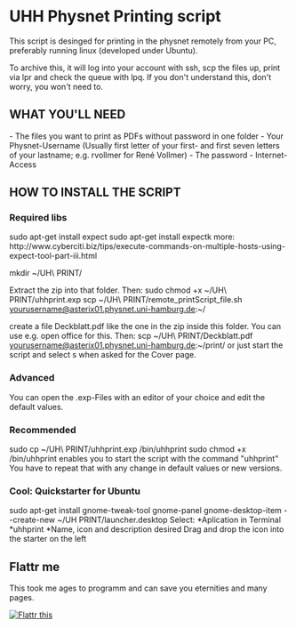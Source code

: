 <h1>UHH Physnet Printing script</h1>

This script is desinged for printing in the physnet remotely from your PC, preferably running linux (developed under Ubuntu).

To archive this, it will log into your account with ssh, scp the files up, print via lpr and check the queue with lpq. If you don't understand this, don't worry, you won't need to.

<h2>WHAT YOU'LL NEED</h2>
- The files you want to print as PDFs without password in one folder
- Your Physnet-Username (Usually first letter of your first- and first seven letters of
	your lastname; e.g. rvollmer for René Vollmer)
- The password
- Internet-Access


<h2>HOW TO INSTALL THE SCRIPT</h2>
<h3>Required libs</h3>
sudo apt-get install expect
sudo apt-get install expectk
more: http://www.cyberciti.biz/tips/execute-commands-on-multiple-hosts-using-expect-tool-part-iii.html

mkdir ~/UH\ PRINT/

Extract the zip into that folder. Then:
sudo chmod +x ~/UH\ PRINT/uhhprint.exp
scp ~/UH\ PRINT/remote_printScript_file.sh yourusername@asterix01.physnet.uni-hamburg.de:~/

create a file Deckblatt.pdf like the one in the zip inside this folder. You can use e.g. open office for this. Then:
scp ~/UH\ PRINT/Deckblatt.pdf yourusername@asterix01.physnet.uni-hamburg.de:~/print/
or just start the script and select s when asked for the Cover page.

<h3>Advanced</h3>
You can open the .exp-Files with an editor of your choice and edit the default values.

<h3>Recommended</h3>
sudo cp ~/UH\ PRINT/uhhprint.exp /bin/uhhprint
sudo chmod +x /bin/uhhprint
enables you to start the script with the command "uhhprint"
You have to repeat that with any change in default values or new versions.

<h3>Cool: Quickstarter for Ubuntu</h3>
sudo apt-get install gnome-tweak-tool gnome-panel
gnome-desktop-item --create-new ~/UH PRINT/launcher.desktop
Select:
*Aplication in Terminal
*uhhprint
*Name, icon and description desired
Drag and drop the icon into the starter on the left

<h2>Flattr me</h3>
This took me ages to programm and can save you eternities and many pages.

<a href="https://flattr.com/submit/auto?user_id=FetterChiller&url=https%3A%2F%2Fgithub.com%2FAypac%2Fuhh-print" target="_blank"><img src="//button.flattr.com/flattr-badge-large.png" alt="Flattr this" title="Flattr this" border="0"></a>
